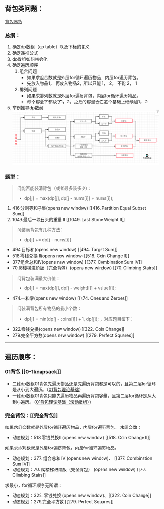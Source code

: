 
## 背包类问题：
[背包总结](https://programmercarl.com/%E8%83%8C%E5%8C%85%E6%80%BB%E7%BB%93%E7%AF%87.html#%E8%83%8C%E5%8C%85%E9%80%92%E6%8E%A8%E5%85%AC%E5%BC%8F)
### 总纲：
1. 确定dp数组（dp table）以及下标的含义
2. 确定递推公式
3. dp数组如何初始化
4. 确定遍历顺序
   1. 组合问题
      - 如果求组合数就是外层for循环遍历物品，内层for遍历背包。
      - 先放入物品1， 再放入物品2，所以只能 1， 2， 不能 2， 1
   2. 排列问题
      - 如果求排列数就是外层for遍历背包，内层for循环遍历物品。
      - 每个容量下都放了1，2。之后的容量会在这个基础上继续加1， 2
5. 举例推导dp数组
![背包](attachment/2023-06-08-22-57-03.png)
### 题型：
> 问能否能装满背包（或者最多装多少）：  
> - dp[j] = max(dp[j], dp[j - nums[i]] + nums[i]); 
1. 416.分割等和子集(opens new window) [[416. Partition Equal Subset Sum]]
2. 1049.最后一块石头的重量 II [[1049. Last Stone Weight II]]

> 问装满背包有几种方法：
> - dp[j] += dp[j - nums[i]] 

- 494.目标和(opens new window) [[494. Target Sum]]
- 518.零钱兑换 II(opens new window) [[518. Coin Change II]]
- 377.组合总和Ⅳ(opens new window) [[377. Combination Sum IV]]
- 70.爬楼梯进阶版（完全背包）(opens new window) [[70. Climbing Stairs]]

> 问背包装满最大价值：
> - dp[j] = max(dp[j], dp[j - weight[i]] + value[i]); 

- 474.一和零(opens new window) [[474. Ones and Zeroes]]

> 问装满背包所有物品的最小个数：
> - dp[j] = min(dp[j - coins[i]] + 1, dp[j]); ，对应题目如下：

- 322.零钱兑换(opens new window) [[322. Coin Change]]
- 279.完全平方数(opens new window) [[279. Perfect Squares]]

---

## 遍历顺序：
### 01背包 [[0-1knapsack]]

- 二维dp数组01背包先遍历物品还是先遍历背包都是可以的，且第二层for循环是从小到大遍历。（[01背包理论基础](https://programmercarl.com/%E8%83%8C%E5%8C%85%E7%90%86%E8%AE%BA%E5%9F%BA%E7%A1%8001%E8%83%8C%E5%8C%85-1.html)）
- 一维dp数组01背包只能先遍历物品再遍历背包容量，且第二层for循环是从大到小遍历。（[01背包理论基础（滚动数组）](https://programmercarl.com/%E8%83%8C%E5%8C%85%E7%90%86%E8%AE%BA%E5%9F%BA%E7%A1%8001%E8%83%8C%E5%8C%85-2.html#%E4%B8%80%E7%BB%B4dp%E6%95%B0%E7%BB%84-%E6%BB%9A%E5%8A%A8%E6%95%B0%E7%BB%84)）

### 完全背包：[[完全背包]]
如果求组合数就是外层for循环遍历物品，内层for遍历背包。
求组合数：
- 动态规划：518.零钱兑换II (opens new window) [[518. Coin Change II]]

如果求排列数就是外层for遍历背包，内层for循环遍历物品。
- 动态规划：377. 组合总和 Ⅳ (opens new window)、 [[377. Combination Sum IV]]
- 动态规划：70. 爬楼梯进阶版（完全背包） (opens new window) [[70. Climbing Stairs]]

求最小，for循环顺序无所谓：
- 动态规划：322. 零钱兑换 (opens new window)、[[322. Coin Change]]
- 动态规划：279.完全平方数 [[279. Perfect Squares]]
